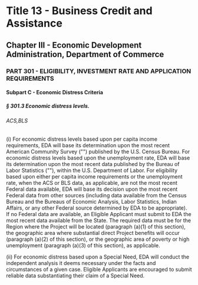 
# Title 13 - Business Credit and Assistance
## Chapter III - Economic Development Administration, Department of Commerce
### PART 301 - ELIGIBILITY, INVESTMENT RATE AND APPLICATION REQUIREMENTS
#### Subpart C - Economic Distress Criteria
##### § 301.3 Economic distress levels.
###### ACS,BLS

(i) For economic distress levels based upon per capita income requirements, EDA will base its determination upon the most recent American Community Survey ("") published by the U.S. Census Bureau. For economic distress levels based upon the unemployment rate, EDA will base its determination upon the most recent data published by the Bureau of Labor Statistics (""), within the U.S. Department of Labor. For eligibility based upon either per capita income requirements or the unemployment rate, when the ACS or BLS data, as applicable, are not the most recent Federal data available, EDA will base its decision upon the most recent Federal data from other sources (including data available from the Census Bureau and the Bureaus of Economic Analysis, Labor Statistics, Indian Affairs, or any other Federal source determined by EDA to be appropriate). If no Federal data are available, an Eligible Applicant must submit to EDA the most recent data available from the State. The required data must be for the Region where the Project will be located (paragraph (a)(1) of this section), the geographic area where substantial direct Project benefits will occur (paragraph (a)(2) of this section), or the geographic area of poverty or high unemployment (paragraph (a)(3) of this section), as applicable.

(ii) For economic distress based upon a Special Need, EDA will conduct the independent analysis it deems necessary under the facts and circumstances of a given case. Eligible Applicants are encouraged to submit reliable data substantiating their claim of a Special Need.
